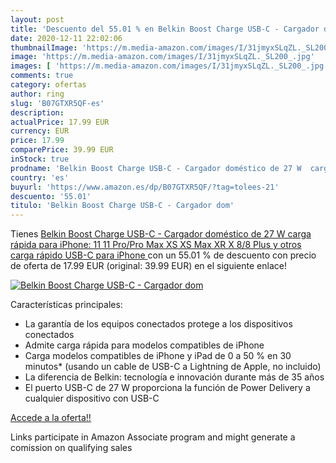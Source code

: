 ```yaml
---
layout: post
title: 'Descuento del 55.01 % en Belkin Boost Charge USB-C - Cargador dom'
date: 2020-12-11 22:02:06
thumbnailImage: 'https://m.media-amazon.com/images/I/31jmyxSLqZL._SL200_.jpg'
image: 'https://m.media-amazon.com/images/I/31jmyxSLqZL._SL200_.jpg'
images: [ 'https://m.media-amazon.com/images/I/31jmyxSLqZL._SL200_.jpg' ]
comments: true
category: ofertas
author: ring
slug: 'B07GTXR5QF-es'
description:
actualPrice: 17.99 EUR
currency: EUR
price: 17.99
comparePrice: 39.99 EUR
inStock: true
prodname: 'Belkin Boost Charge USB-C - Cargador doméstico de 27 W  carga rápida para iPhone: 11  11 Pro/Pro Max  XS  XS Max  XR  X  8/8 Plus y otros  carga rápido USB-C para iPhone '
country: 'es'
buyurl: 'https://www.amazon.es/dp/B07GTXR5QF/?tag=tolees-21'
descuento: '55.01'
titulo: 'Belkin Boost Charge USB-C - Cargador dom'
---
```


Tienes [Belkin Boost Charge USB-C - Cargador doméstico de 27 W  carga rápida para iPhone: 11  11 Pro/Pro Max  XS  XS Max  XR  X  8/8 Plus y otros  carga rápido USB-C para iPhone ](https://www.amazon.es/dp/B07GTXR5QF/?tag=tolees-21) con un 55.01 % de descuento con precio de oferta de 17.99 EUR (original: 39.99 EUR) en el siguiente enlace!

[![Belkin Boost Charge USB-C - Cargador dom](https://m.media-amazon.com/images/I/31jmyxSLqZL._SL200_.jpg)](https://www.amazon.es/dp/B07GTXR5QF/?tag=tolees-21)

Características principales:

- La garantía de los equipos conectados protege a los dispositivos conectados
- Admite carga rápida para modelos compatibles de iPhone
- Carga modelos compatibles de iPhone y iPad de 0 a 50 % en 30 minutos* (usando un cable de USB-C a Lightning de Apple, no incluido)
- La diferencia de Belkin: tecnología e innovación durante más de 35 años
- El puerto USB-C de 27 W proporciona la función de Power Delivery a cualquier dispositivo con USB-C

[Accede a la oferta!!](https://www.amazon.es/dp/B07GTXR5QF/?tag=tolees-21)

Links participate in Amazon Associate program and might generate a comission on qualifying sales


